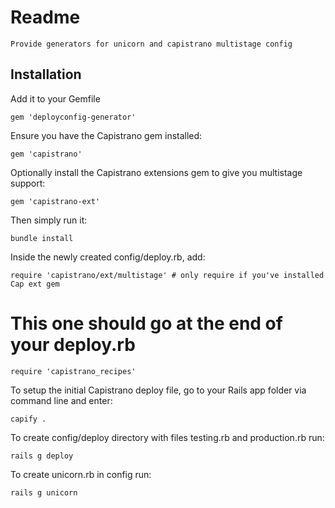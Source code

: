 # Readme

    Provide generators for unicorn and capistrano multistage config

## Installation

Add it to your Gemfile

    gem 'deployconfig-generator'

Ensure you have the Capistrano gem installed:

    gem 'capistrano'

Optionally install the Capistrano extensions gem to give you multistage support:

    gem 'capistrano-ext'

Then simply run it:

    bundle install

Inside the newly created config/deploy.rb, add:

    require 'capistrano/ext/multistage' # only require if you've installed Cap ext gem

  # This one should go at the end of your deploy.rb

    require 'capistrano_recipes'

To setup the initial Capistrano deploy file, go to your Rails app folder via command line and enter:

    capify .

To create config/deploy directory with files testing.rb and production.rb run:

    rails g deploy

To create unicorn.rb in config run:

    rails g unicorn

